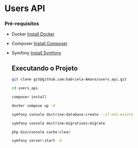 # Users API

### Pré-requisitos
- Docker [Install Docker](https://docs.docker.com/engine/install/)
- Composer [Install Composer](https://getcomposer.org/download/)
- Symfony [Install Symfony](https://symfony.com/download)

  ## Executando o Projeto

  ```bash
  git clone git@github.com:Gabriela-Amaro/users_api.git
  ```
  ```bash
  cd users_api
  ```
  ```bash
  composer install
  ```
  ```bash
  docker compose up -d
  ```
  ```bash
  symfony console doctrine:database:create --if-not-exists
  ```
  ```bash
  symfony console doctrine:migrations:migrate
  ```
  ```bash
  php bin/console cache:clear
  ```
  ```bash
  symfony server:start -d
  ```
